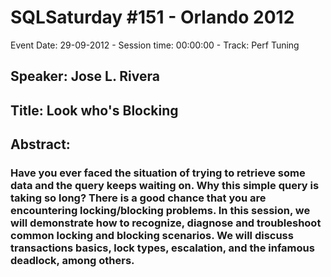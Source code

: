 # SQLSaturday #151 - Orlando 2012
Event Date: 29-09-2012 - Session time: 00:00:00 - Track: Perf Tuning
## Speaker: Jose L. Rivera
## Title: Look who's Blocking
## Abstract:
### Have you ever faced the situation of trying to retrieve some data and the query keeps waiting on. Why this simple query is taking so long? There is a good chance that you are encountering locking/blocking problems. In this session, we will demonstrate how to recognize, diagnose and troubleshoot common locking and blocking scenarios. We will discuss transactions basics, lock types, escalation, and the infamous deadlock, among others.
